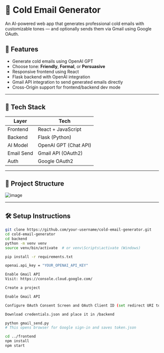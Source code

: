 # 📧 Cold Email Generator

An AI-powered web app that generates professional cold emails with customizable tones — and optionally sends them via Gmail using Google OAuth.

## 🌟 Features

- Generate cold emails using OpenAI GPT
- Choose tone: **Friendly**, **Formal**, or **Persuasive**
- Responsive frontend using React
- Flask backend with OpenAI integration
- Gmail API integration to send generated emails directly
- Cross-Origin support for frontend/backend dev mode

---


## 🚀 Tech Stack

| Layer      | Tech                  |
|------------|------------------------|
| Frontend   | React + JavaScript     |
| Backend    | Flask (Python)         |
| AI Model   | OpenAI GPT (Chat API)  |
| Email Send | Gmail API (OAuth2)     |
| Auth       | Google OAuth2          |

---

## 📁 Project Structure

![image](https://github.com/user-attachments/assets/063d49e7-ed81-4090-9390-f8f6ad01caa7)


---

## 🛠️ Setup Instructions



```bash
git clone https://github.com/your-username/cold-email-generator.git
cd cold-email-generator
cd backend
python -m venv venv
source venv/bin/activate  # or venv\Scripts\activate (Windows)

pip install -r requirements.txt

openai.api_key = "YOUR_OPENAI_API_KEY"

Enable Gmail API
Visit: https://console.cloud.google.com/

Create a project

Enable Gmail API

Configure OAuth Consent Screen and OAuth Client ID (set redirect URI to http://localhost:8080 or similar)

Download credentials.json and place it in /backend

python gmail_send.py
# This opens browser for Google sign-in and saves token.json

cd ../frontend
npm install
npm start

